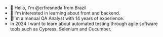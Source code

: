 - 👋 Hello, I'm @crfresneda from Brazil
- 👀 I'm interested in learning about front and backend.
- 🥇I'm a manual QA Analyst with 14 years of experience.
- In 2024 I want to learn about automated testing through agile software tools such as Cypress, Selenium and Cucumber.
<!---
crfresneda/crfresneda is a ✨ special ✨ repository because its `README.md` (this file) appears on your GitHub profile.
You can click the Preview link to take a look at your changes.
--->
